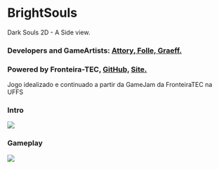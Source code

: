 # BrightSouls
Dark Souls  2D - A Side view.

### Developers and GameArtists: [Attory, ](https://github.com/DouglasKosvoski) [Folle, ](https://github.com/edo-folle) [Graeff.](https://github.com/GuilhermeGraeff)  

### Powered by Fronteira-TEC,  [GitHub,](https://github.com/FronteiraTec) [ Site.](http://fronteiratec.com) 

Jogo idealizado e continuado a partir da GameJam da FronteiraTEC na UFFS

### Intro
   ![](https://github.com/DouglasKosvoski/BrightSouls/blob/master/screenshots/intro.png)

### Gameplay
   ![](https://github.com/DouglasKosvoski/BrightSouls/blob/master/screenshots/gm1.png)

